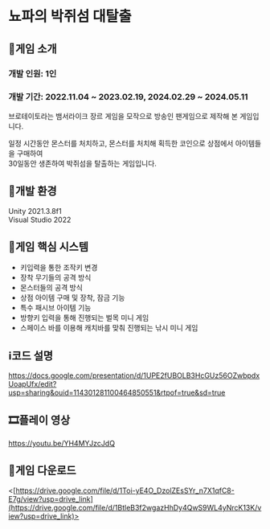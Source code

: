 # 뇨파의 박쥐섬 대탈출
##  📝게임 소개
### 개발 인원: 1인
### 개발 기간: 2022.11.04 ~ 2023.02.19, 2024.02.29 ~ 2024.05.11

브로테이토라는 뱀서라이크 장르 게임을 모작으로 방송인 팬게임으로 제작해 본 게임입니다.

일정 시간동안 몬스터를 처치하고, 몬스터를 처치해 획득한 코인으로 상점에서 아이템들을 구매하여</br>
30일동안 생존하여 박쥐섬을 탈출하는 게임입니다.

## 🌁개발 환경
Unity 2021.3.8f1</br>
Visual Studio 2022</br>

## 🔧게임 핵심 시스템
- 키입력을 통한 조작키 변경
- 장착 무기들의 공격 방식
- 몬스터들의 공격 방식
- 상점 아이템 구매 및 장착, 잠금 기능
- 특수 패시브 아이템 기능
- 방향키 입력을 통해 진행되는 벌목 미니 게임
- 스페이스 바를 이용해 캐치바를 맞춰 진행되는 낚시 미니 게임


## ℹ️코드 설명
<https://docs.google.com/presentation/d/1UPE2fUBOLB3HcGUz56OZwbpdxUoapUfx/edit?usp=sharing&ouid=114301281100464850551&rtpof=true&sd=true>

## 🎞️플레이 영상
<https://youtu.be/YH4MYJzcJdQ>

## 💾게임 다운로드
<[https://drive.google.com/file/d/1Toi-yE4O_DzolZEsSYr_n7X1qfC8-E7g/view?usp=drive_link](https://drive.google.com/file/d/1BtleB3f2wgazHhDy4QwS9WL4yNrcK13K/view?usp=drive_link)>
